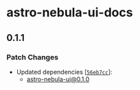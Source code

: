 # astro-nebula-ui-docs

## 0.1.1

### Patch Changes

- Updated dependencies [[`56eb7cc`](https://github.com/frostybee/astro-nebula-ui/commit/56eb7cc42dfe1390164c45a5be860e8bd147c2d1)]:
  - astro-nebula-ui@0.1.0
